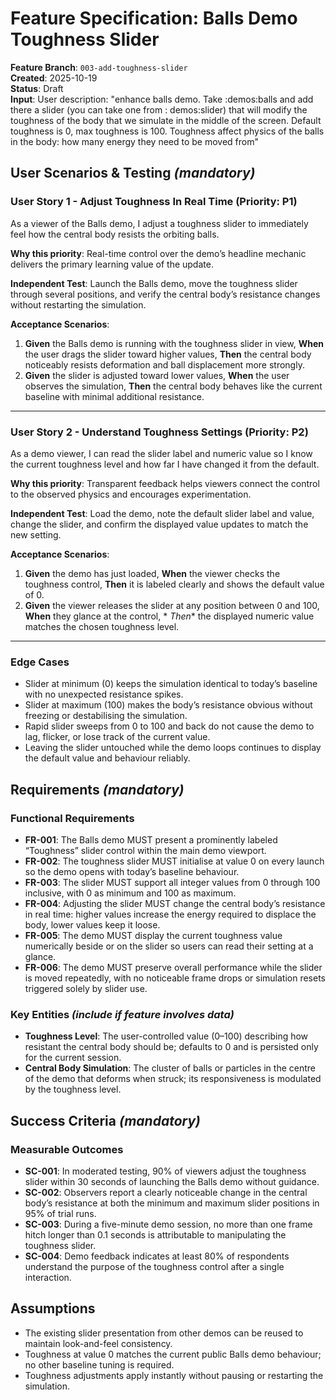 # Feature Specification: Balls Demo Toughness Slider

**Feature Branch**: `003-add-toughness-slider`  
**Created**: 2025-10-19  
**Status**: Draft  
**Input**: User description: "enhance balls demo. Take :demos:balls and add there a slider (you can take one from :
demos:slider) that will modify the toughness of the body that we simulate in the middle of the screen. Default toughness
is 0, max toughness is 100. Toughness affect physics of the balls in the body: how many energy they need to be moved
from"

## User Scenarios & Testing *(mandatory)*

### User Story 1 - Adjust Toughness In Real Time (Priority: P1)

As a viewer of the Balls demo, I adjust a toughness slider to immediately feel how the central body resists the orbiting
balls.

**Why this priority**: Real-time control over the demo’s headline mechanic delivers the primary learning value of the
update.

**Independent Test**: Launch the Balls demo, move the toughness slider through several positions, and verify the central
body’s resistance changes without restarting the simulation.

**Acceptance Scenarios**:

1. **Given** the Balls demo is running with the toughness slider in view, **When** the user drags the slider toward
   higher values, **Then** the central body noticeably resists deformation and ball displacement more strongly.
2. **Given** the slider is adjusted toward lower values, **When** the user observes the simulation, **Then** the central
   body behaves like the current baseline with minimal additional resistance.

---

### User Story 2 - Understand Toughness Settings (Priority: P2)

As a demo viewer, I can read the slider label and numeric value so I know the current toughness level and how far I have
changed it from the default.

**Why this priority**: Transparent feedback helps viewers connect the control to the observed physics and encourages
experimentation.

**Independent Test**: Load the demo, note the default slider label and value, change the slider, and confirm the
displayed value updates to match the new setting.

**Acceptance Scenarios**:

1. **Given** the demo has just loaded, **When** the viewer checks the toughness control, **Then** it is labeled clearly
   and shows the default value of 0.
2. **Given** the viewer releases the slider at any position between 0 and 100, **When** they glance at the control, *
   *Then** the displayed numeric value matches the chosen toughness level.

---

### Edge Cases

- Slider at minimum (0) keeps the simulation identical to today’s baseline with no unexpected resistance spikes.
- Slider at maximum (100) makes the body’s resistance obvious without freezing or destabilising the simulation.
- Rapid slider sweeps from 0 to 100 and back do not cause the demo to lag, flicker, or lose track of the current value.
- Leaving the slider untouched while the demo loops continues to display the default value and behaviour reliably.

## Requirements *(mandatory)*

### Functional Requirements

- **FR-001**: The Balls demo MUST present a prominently labeled “Toughness” slider control within the main demo
  viewport.
- **FR-002**: The toughness slider MUST initialise at value 0 on every launch so the demo opens with today’s baseline
  behaviour.
- **FR-003**: The slider MUST support all integer values from 0 through 100 inclusive, with 0 as minimum and 100 as
  maximum.
- **FR-004**: Adjusting the slider MUST change the central body’s resistance in real time: higher values increase the
  energy required to displace the body, lower values keep it loose.
- **FR-005**: The demo MUST display the current toughness value numerically beside or on the slider so users can read
  their setting at a glance.
- **FR-006**: The demo MUST preserve overall performance while the slider is moved repeatedly, with no noticeable frame
  drops or simulation resets triggered solely by slider use.

### Key Entities *(include if feature involves data)*

- **Toughness Level**: The user-controlled value (0–100) describing how resistant the central body should be; defaults
  to 0 and is persisted only for the current session.
- **Central Body Simulation**: The cluster of balls or particles in the centre of the demo that deforms when struck; its
  responsiveness is modulated by the toughness level.

## Success Criteria *(mandatory)*

### Measurable Outcomes

- **SC-001**: In moderated testing, 90% of viewers adjust the toughness slider within 30 seconds of launching the Balls
  demo without guidance.
- **SC-002**: Observers report a clearly noticeable change in the central body’s resistance at both the minimum and
  maximum slider positions in 95% of trial runs.
- **SC-003**: During a five-minute demo session, no more than one frame hitch longer than 0.1 seconds is attributable to
  manipulating the toughness slider.
- **SC-004**: Demo feedback indicates at least 80% of respondents understand the purpose of the toughness control after
  a single interaction.

## Assumptions

- The existing slider presentation from other demos can be reused to maintain look-and-feel consistency.
- Toughness at value 0 matches the current public Balls demo behaviour; no other baseline tuning is required.
- Toughness adjustments apply instantly without pausing or restarting the simulation.

